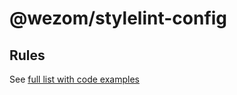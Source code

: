 # @wezom/stylelint-config

## Rules

See [full list with code examples](https://github.com/WezomCompany/code-style/blob/main/packages/stylelint-config/RULES.md)
